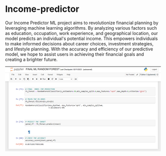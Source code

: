 # Income-predictor

Our Income Predictor ML project aims to revolutionize financial planning by leveraging machine learning algorithms. By analyzing various factors such as education, occupation, work experience, and geographical location, our model predicts an individual's potential income. This empowers individuals to make informed decisions about career choices, investment strategies, and lifestyle planning. With the accuracy and efficiency of our predictive model, we hope to assist users in achieving their financial goals and creating a brighter future.

<img align="center" alt="income predictor" width="800" src="https://github.com/RamVish1997/Income-predictor-/blob/main/ML.png">

